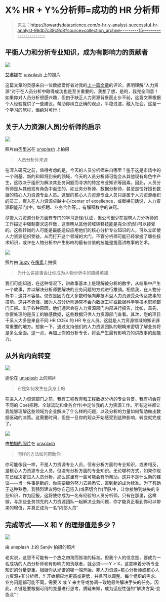 # X% HR + Y%分析师=成功的 HR 分析师

> 原文：<https://towardsdatascience.com/x-hr-y-analyst-successful-hr-analyst-96db7c39c9c8?source=collection_archive---------15----------------------->

## 平衡人力和分析专业知识，成为有影响力的贡献者

![](img/48353d6fa0e10187b39f48b144387201.png)

[艾琳娜](https://unsplash.com/@miracleday)在 [unsplash](https://unsplash.com/) 上的照片

这篇文章的灵感来自一位数据爱好者对我的[上一篇文章](/into-the-world-of-people-analytics-18580ff37e29?sk=a1a535f307669b3182534191ffad5322)的评论，表明理解“人力资源”对于在人员分析中取得成功也是至关重要的。我想了想，是的，我完全同意！如果你对人员分析很感兴趣，但由于缺乏人力资源背景而止步不前，这篇文章根据个人经验提供了一些建议，帮助你树立正确的观点，平稳过渡，融入社会。这是一个学习的旅程，但绝对可行！

## 关于人力资源(人员)分析师的启示

![](img/67272a67fa94d2b615895b216e3393e8.png)

照片由[杰里米](https://unsplash.com/@jeremybishop)在 [unsplash](https://unsplash.com/) 上拍摄

> 人员分析师来源

在深入研究之前，值得考虑的是，今天的人员分析师来自哪里？鉴于这是市场中的一个利基、新的和即将到来的领域，今天的人员分析师可能会从其他现有角色中产生，这取决于组织为解决其业务问题而寻求的特定专业知识等因素。因此，人员分析师是从其他现有角色中诞生的，如业务分析师、数据分析师，甚至是恰好擅长数据的核心人力资源专业人员。这里的核心人力资源专业人员只是属于人力资源组织的员工，嵌入在人力资源卓越中心(center of excellence，或者换句话说，人力资源职能部门)中，如招聘、业务合作等。，有解释数字的诀窍。

尽管人力资源分析方面有专门的学习途径/认证，但公司很少在招聘人力分析师的工作描述中强制要求这样做，这表明从其他领域转移技能是完全(仍然)可以接受的。这些转岗的人可能是最能适应应用他们的核心分析专业知识的人，可以立即使人力资源组织受益，从而打开这个领域的大门。不管分析师可能已经掌握了哪些技术知识，或许在人物分析中产生影响的最有价值的技能是提高讲故事的艺术。

![](img/7e2514f66eeff1751d48f087d46538e3.png)

照片由 [Suzy](https://www.pexels.com/@suzyhazelwood) 在[像素](https://www.pexels.com/)上拍摄

> 为什么讲故事会让你成为人物分析中的超级英雄

我们可能知道，在这种情况下，讲故事基本上是理解被分析的数字，从结果中产生一个故事，并以解决分析师要解决的业务问题的方式进行推销。相信我，在人物分析中；这并不容易。仅仅是因为在大多数时候向非技术型人力资源受众传达故事的技能。这并不奇怪，因为人员分析师通常不会向数据工程或数据科学等技术职能部门汇报。出于各种原因，他们通常会在人力资源部门内部进行报告，比如，首先，你要处理的是员工的敏感数据，这些数据只供人力资源部门查看。其次，您的项目干系人大多是来自不同 HR COEs 的 HR 专业人员。这就是人力资源领域的知识非常重要的地方。想象一下，通过支持他们的人力资源团队的眼睛来密切了解业务将是多么全面。这一点，再加上你的分析专长，将会产生最有影响力的讲故事的超能力。

## 从外向内向转变

![](img/718b83cf972fd2b6009e4fbd6dc4e333.png)

迪伦在 [unsplash](https://unsplash.com/) 上的照片

> 它是如何发生在我身上的

在进入人力资源部门之前，我有工程教育和工程数据分析的专业背景。我有机会在不同的 Coe(招聘、全球流动和业务合作)中定位我的人力资源工作。所有这些都让我能够理解这些领域为企业解决了什么样的问题，以及分析的力量如何帮助做出数据驱动的决策。这需要时间，但是一旦你的观众开始感受到这种影响，转变就完成了。

![](img/2bbe36d972146da06c319a69c8d6671a.png)

由[拍摄的照片](https://unsplash.com/@krakenimages)在 [unsplash](https://unsplash.com/)

> 同样的方法如何帮助你

你可能像我一样，不是人力资源专业人员，但有分析方面的专业知识，或者相反，是核心人力资源专业人员，但没有分析方面的专业知识。无论哪种方式，如果你现在已经决定进入人员分析，那么这里有一些可能会有所帮助。这并不是什么新的建议——当一件事是新的，你需要额外努力去熟悉它，直到新的成为标准。为了有助于这种熟悉，我强烈建议将你自己嵌入(或密切合作)团队中，让你接触到缺失的专业知识，作为回报，这将使你成为一名有经验的人员分析师。只有在那里，这样做，与那些业务领先的人力资源团队一起解决业务问题，你才能真正看到你可以带来的增值，并真正成为一名“内部人员”

## 完成等式——X 和 Y 的理想值是多少？

![](img/ceb70dab555ee34a7bcfb11193b5c3c8.png)

由 unsplash 上的 Sanjiv 拍摄的照片

老实说，这里不可能有一个放之四海而皆准的标准。但我个人的信念是，要成为一名成功的人员分析师和有影响力的贡献者，就必须——Y > X，这意味着分析专业知识的分量更重。根据你从光谱的哪一端开始，非人力资源+核心分析师或核心人力资源+非分析师，Y 开始相应地更高或更低，并且可以调整。每个组织的需求、业务问题都可能不同，需要 X 或 Y 来主导或协调一致地最终解决手头的任务。因此，关键是要根据可用的变量进行思考，质疑未知，成为适应性强的“解决方案-变色龙”！